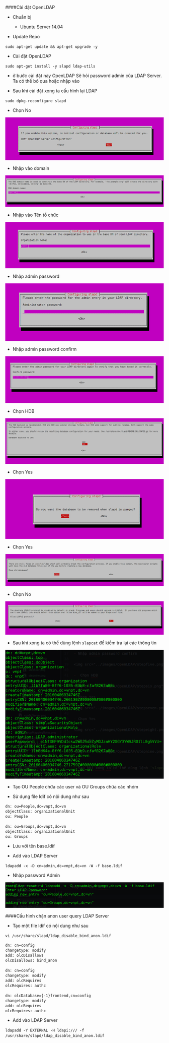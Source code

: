 ####Cài đặt OpenLDAP

- Chuẩn bị

  - Ubuntu Server 14.04

- Update Repo

`sudo apt-get update && apt-get upgrade -y`

- Cài đặt OpenLDAP

`sudo apt-get install -y slapd ldap-utils`

- ở bước cài đặt này OpenLDAP Sẽ hỏi password admin của LDAP Server. Ta có thể bỏ qua hoặc nhập vào

- Sau khi cài đặt xong ta cấu hình lại LDAP

`sudo dpkg-reconfigure slapd`

- Chọn No

<img src="../images/OpenLDAP/stepone.png">

- Nhập vào domain

<img src="../images/OpenLDAP/steptwo.png">

- Nhập vào Tên tổ chức

<img src="../images/OpenLDAP/stepthree.png">

- Nhập admin password

<img src="../images/OpenLDAP/stepfour.png">

- Nhập admin password confirm

<img src="../images/OpenLDAP/stepfive.png">

-  Chọn HDB

<img src="../images/OpenLDAP/stepsix.png">

- Chọn Yes

<img src="../images/OpenLDAP/stepseven.png">

- Chọn Yes

<img src="../images/OpenLDAP/stepeight.png">

- Chọn No

<img src="../images/OpenLDAP/stepnine.png">


- Sau khi xong ta có thể dùng lệnh `slapcat` để kiểm tra lại các thông tin

<img src="../images/OpenLDAP/info.png">

- Tạo OU People chứa các user và OU Groups chứa các nhóm

- Sử dụng file ldif có nội dung như sau

```
dn: ou=People,dc=vnpt,dc=vn
objectClass: organizationalUnit
ou: People

dn: ou=Groups,dc=vnpt,dc=vn
objectClass: organizationalUnit
ou: Groups

```

- Lưu với tên base.ldif

- Add vào LDAP Server

`ldapadd -x -D cn=admin,dc=vnpt,dc=vn -W -f base.ldif`

- Nhập password Admin

<img src="../images/OpenLDAP/add.png">


####Cấu hình chặn anon user query LDAP Server

- Tạo một file ldif có nội dung như sau

`vi /usr/share/slapd/ldap_disable_bind_anon.ldif`

```
dn: cn=config
changetype: modify
add: olcDisallows
olcDisallows: bind_anon

dn: cn=config
changetype: modify
add: olcRequires
olcRequires: authc

dn: olcDatabase={-1}frontend,cn=config
changetype: modify
add: olcRequires
olcRequires: authc

```

- Add vào LDAP Server

`ldapadd -Y EXTERNAL -H ldapi:/// -f /usr/share/slapd/ldap_disable_bind_anon.ldif`
